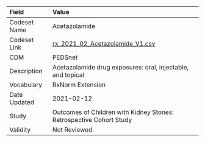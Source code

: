 |Field        |Value                                                               |
|:------------|:-------------------------------------------------------------------|
|Codeset Name |Acetazolamide                                                       |
|Codeset Link |[rx_2021_02_Acetazolamide_V1.csv](https://github.com/PEDSnet/Variable-Dictionary/blob/main/drugs/rx_2021_02_Acetazolamide_V1.csv.csv)|
|CDM          |PEDSnet                                                             |
|Description  |Acetazolamide drug exposures: oral, injectable, and topical         |
|Vocabulary   |RxNorm Extension                                                    |
|Date Updated |2021-02-12                                                          |
|Study        |Outcomes of Children with Kidney Stones: Retrospective Cohort Study |
|Validity     |Not Reviewed                                                        |
